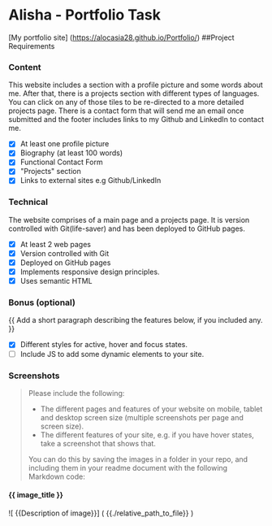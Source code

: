 # Alisha - Portfolio Task

[My portfolio site] (https://alocasia28.github.io/Portfolio/)
##Project Requirements

### Content
This website includes a section with a profile picture and some words about me. After that, there is a projects section with different types of languages. You can click on any of those tiles to be re-directed to a more detailed projects page. There is a contact form that will send me an email once submitted and the footer includes links to my Github and LinkedIn to contact me. 
- [X] At least one profile picture
- [X] Biography (at least 100 words)
- [X] Functional Contact Form
- [X] "Projects" section
- [X] Links to external sites e.g Github/LinkedIn

### Technical 
The website comprises of a main page and a projects page. It is version controlled with Git(life-saver) and has been deployed to GitHub pages. 

- [X] At least 2 web pages
- [X] Version controlled with Git
- [X] Deployed on GitHub pages
- [X] Implements responsive design principles.
- [X] Uses semantic HTML

### Bonus (optional)
{{ Add a short paragraph describing the features below, if you included any. }}
- [X] Different styles for active, hover and focus states.
- [ ] Include JS to add some dynamic elements to your site.

### Screenshots
> Please include the following:
> - The different pages and features of your website on mobile, tablet and desktop screen size (multiple screenshots per page and screen size).
> - The different features of your site, e.g. if you have hover states, take a screenshot that shows that. 
>
> You can do this by saving the images in a folder in your repo, and including them in your readme document with the following Markdown code:
#### {{ image_title }}
![ {{Description of image}}] ( {{./relative_path_to_file}} )